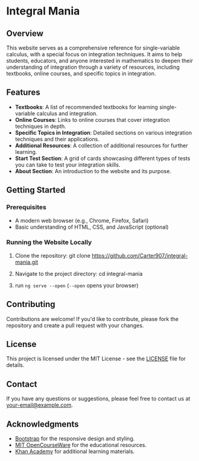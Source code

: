 # Integral Mania

## Overview

This website serves as a comprehensive reference for single-variable calculus, with a special focus on integration techniques. It aims to help students, educators, and anyone interested in mathematics to deepen their understanding of integration through a variety of resources, including textbooks, online courses, and specific topics in integration.

## Features

- **Textbooks**: A list of recommended textbooks for learning single-variable calculus and integration.
- **Online Courses**: Links to online courses that cover integration techniques in depth.
- **Specific Topics in Integration**: Detailed sections on various integration techniques and their applications.
- **Additional Resources**: A collection of additional resources for further learning.
- **Start Test Section**: A grid of cards showcasing different types of tests you can take to test your integration skills.
- **About Section**: An introduction to the website and its purpose.

## Getting Started

### Prerequisites

- A modern web browser (e.g., Chrome, Firefox, Safari)
- Basic understanding of HTML, CSS, and JavaScript (optional)
  
### Running the Website Locally

1. Clone the repository:
git clone https://github.com/Carter907/integral-mania.git

2. Navigate to the project directory:
cd integral-mania

3. run `ng serve --open` (`--open` opens your browser)

## Contributing

Contributions are welcome! If you'd like to contribute, please fork the repository and create a pull request with your changes.

## License

This project is licensed under the MIT License - see the [LICENSE](LICENSE) file for details.

## Contact

If you have any questions or suggestions, please feel free to contact us at [your-email@example.com](mailto:your-email@example.com).

## Acknowledgments

- [Bootstrap](https://getbootstrap.com/) for the responsive design and styling.
- [MIT OpenCourseWare](https://ocw.mit.edu/courses/mathematics/) for the educational resources.
- [Khan Academy](https://www.khanacademy.org/) for additional learning materials.
